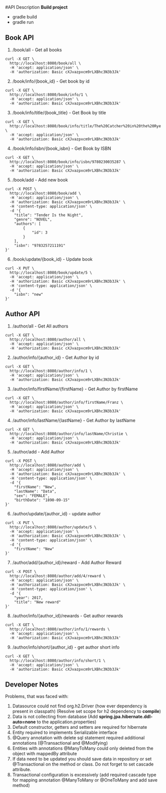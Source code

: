 #API Description
**Build project**
* gradle build
* gradle run
## Book API
1. /book/all - Get all books
~~~
curl -X GET \
  http://localhost:8080/book/all \
  -H 'accept: application/json' \
  -H 'authorization: Basic cXJvazpxcm9rLXBhc3N3b3Jk'
~~~
2. /book/info/{book_id} - Get book by id
~~~
curl -X GET \
  http://localhost:8080/book/info/1 \
  -H 'accept: application/json' \
  -H 'authorization: Basic cXJvazpxcm9rLXBhc3N3b3Jk'
~~~
3. /book/info/title/{book_title} - Get Book by title
~~~
curl -X GET \
  http://localhost:8080/book/info/title/The%20Catcher%20in%20the%20Rye \
  -H 'accept: application/json' \
  -H 'authorization: Basic cXJvazpxcm9rLXBhc3N3b3Jk'
~~~
4. /book/info/isbn/{book_isbn} - Get Book by ISBN
~~~
curl -X GET \
  http://localhost:8080/book/info/isbn/9780230035287 \
  -H 'accept: application/json' \
  -H 'authorization: Basic cXJvazpxcm9rLXBhc3N3b3Jk'
~~~
5. /book/add - Add new book
~~~
curl -X POST \
  http://localhost:8080/book/add \
  -H 'accept: application/json' \
  -H 'authorization: Basic cXJvazpxcm9rLXBhc3N3b3Jk' \
  -H 'content-type: application/json' \
  -d '{
    "title": "Tender Is the Night",
    "genre": "NOVEL",
    "authors": [
        {
            "id": 3
        }
    ],
    "isbn": "9783257211191"
}'
~~~
6. /book/update/{book_id} - Update book
~~~
curl -X PUT \
  http://localhost:8080/book/update/5 \
  -H 'accept: application/json' \
  -H 'authorization: Basic cXJvazpxcm9rLXBhc3N3b3Jk' \
  -H 'content-type: application/json' \
  -d '{
    "isbn": "new"
}'
~~~
## Author API
1. /author/all - Get All authors
~~~
curl -X GET \
  http://localhost:8080/author/all \
  -H 'accept: application/json' \
  -H 'authorization: Basic cXJvazpxcm9rLXBhc3N3b3Jk'
~~~
2. /author/info/{author_id} - Get Author by id
~~~
curl -X GET \
  http://localhost:8080/author/info/1 \
  -H 'accept: application/json' \
  -H 'authorization: Basic cXJvazpxcm9rLXBhc3N3b3Jk'
~~~
3. /author/info/firstName/{firstName} - Get Author by firstName
~~~
curl -X GET \
  http://localhost:8080/author/info/firstName/Franz \
  -H 'accept: application/json' \
  -H 'authorization: Basic cXJvazpxcm9rLXBhc3N3b3Jk'
~~~
4. /author/info/lastName/{lastName} - Get Author by lastName
~~~
curl -X GET \
  http://localhost:8080/author/info/lastName/Christie \
  -H 'accept: application/json' \
  -H 'authorization: Basic cXJvazpxcm9rLXBhc3N3b3Jk'
~~~
5. /author/add - Add Author
~~~
curl -X POST \
  http://localhost:8080/author/add \
  -H 'accept: application/json' \
  -H 'authorization: Basic cXJvazpxcm9rLXBhc3N3b3Jk' \
  -H 'content-type: application/json' \
  -d '{
	"firstName": "New",
    "lastName": "Data",
    "sex": "FEMALE",
    "birthDate": "1890-09-15"
}'
~~~
6. /author/update/{author_id} - update author
~~~
curl -X PUT \
  http://localhost:8080/author/update/5 \
  -H 'accept: application/json' \
  -H 'authorization: Basic cXJvazpxcm9rLXBhc3N3b3Jk' \
  -H 'content-type: application/json' \
  -d '{
	"firstName": "New"
}'
~~~
7. /author/add/{author_id}/reward - Add Author Reward
~~~
curl -X POST \
  http://localhost:8080/author/add/4/reward \
  -H 'accept: application/json' \
  -H 'authorization: Basic cXJvazpxcm9rLXBhc3N3b3Jk' \
  -H 'content-type: application/json' \
  -d '{
	"year": 2017,
	"title": "New reward"
}'
~~~
8. /author/info/{author_id}/rewards - Get author rewards
~~~
curl -X GET \
  http://localhost:8080/author/info/1/rewards \
  -H 'accept: application/json' \
  -H 'authorization: Basic cXJvazpxcm9rLXBhc3N3b3Jk'
~~~
9. /author/info/short/{author_id} - get author short info
~~~
curl -X GET \
  http://localhost:8080/author/info/short/1 \
  -H 'accept: application/json' \
  -H 'authorization: Basic cXJvazpxcm9rLXBhc3N3b3Jk'
~~~

## Developer Notes
Problems, that was faced with:
1. Datasource could not find org.h2.Driver (how ever dependency is present in classpath) (Resolve set scope for h2 dependency to **compile**)
2. Data is not collecting from database (Add **spring.jpa.hibernate.ddl-auto=none** to the application.properties)
3. Default constructor, getters and setters are required for hibernate
4. Entity required to implements Serializable interface
5. @Query annotation with delete sql statement required additional annotations (@Transactional and @Modifying)  
6. Entities with annotations @ManyToMany could only deleted from the object with mappedBy attribute
7. If data need to be updated you should save data in repository or set @Transactional on the method or class. Do not forget to set cascade attribute.
8. Transactional configuration is excessively (add required cascade type for mapping annotation @ManyToMany or @OneToMany and add save method)